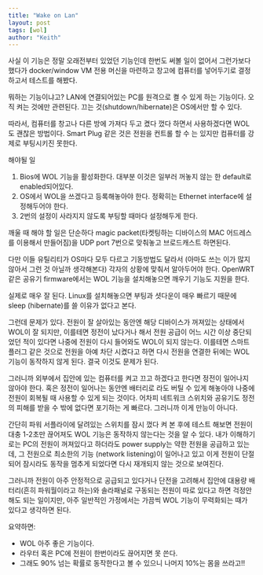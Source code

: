 ```yaml
---
title: "Wake on Lan"
layout: post
tags: [wol]
author: "Keith"
---
```


사실 이 기능은 정말 오래전부터 있었던 기능인데 한번도 써볼 일이 없어서 그런가보다 했다가 docker/window VM 전용 머신을 마련하고 창고에 컴퓨터를 넣어두기로 결정하고서 테스트를 해봤다.

뭐하는 기능이냐고? LAN에 연결되어있는 PC를 원격으로 켤 수 있게 하는 기능이다. 오직 켜는 것에만 관련된다. 끄는 것(shutdown/hibernate)은 OS에서만 할 수 있다.

따라서, 컴퓨터를 창고나 다른 방에 가져다 두고 켰다 껐다 하면서 사용하겠다면 WOL도 괜찮은 방법이다. Smart Plug 같은 것은 전원을 컨트롤 할 수 는 있지만 컴퓨터를 강제로 부팅시키진 못한다. 

해야될 일
1. Bios에 WOL 기능을 활성화한다. 대부분 이것은 일부러 꺼놓지 않는 한 default로 enabled되어있다.
2. OS에서 WOL을 쓰겠다고 등록해놓아야 한다. 정확히는 Ethernet interface에 설정해두어야 한다.
3. 2번의 설정이 사라지지 않도록 부팅할 때마다 설정해두게 한다.

깨울 때 해야 할 일은 단순하다 magic packet(타켓팅하는 디바이스의 MAC 어드레스를 이용해서 만들어짐)을 UDP port 7번으로 맞춰놓고 브로드캐스트 하면된다. 

다만 이들 유틸리티가 OS마다 모두 다르고 기동방법도 달라서 (아마도 쓰는 이가 많지 않아서 그런 것 아닐까 생각해본다) 각자의 상황에 맞춰서 알아두어야 한다. OpenWRT같은 공유기 firmware에서는 WOL 기능을 설치해놓으면 깨우기 기능도 지원을 한다. 

실제로 매우 잘 된다. Linux를 설치해놓으면 부팅과 셧다운이 매우 빠르기 때문에 sleep (hibernate)를 쓸 이유가 없다고 본다. 

그런데 문제가 있다. 전원이 잘 살아있는 동안엔 해당 디바이스가 꺼져있는 상태에서 WOL이 잘 되지만, 이를테면 정전이 났다거나 해서 전원 공급이 어느 시간 이상 중단되었던 적이 있다면 나중에 전원이 다시 들어와도 WOL이 되지 않는다. 이를테면 스마트 플러그 같은 것으로 전원을 아예 차단 시켰다고 하면 다시 전원을 연결한 뒤에는 WOL 기능이 동작하지 않게 된다. 결국 이것도 문제가 된다. 

그러니까 외부에서 집안에 있는 컴퓨터를 켜고 끄고 하겠다고 한다면 정전이 일어나지 않아야 한다. 혹은 정전이 일어나는 동안엔 배터리로 라도 버틸 수 있게 해놓아야 나중에 전원이 회복될 때 사용할 수 있게 되는 것이다. 어차피 네트워크 스위치와 공유기도 정전의 피해를 받을 수 밖에 없다면 포기하는 게 빠르다. 그러니까 이게 만능이 아니다.

간단히 파워 서플라이에 달려있는 스위치를 잠시 껐다 켜 본 후에 테스트 해보면 전원이 대충 1-2초만 끊어져도 WOL 기능은 동작하지 않는다는 것을 알 수 있다. 내가 이해하기로는 PC의 전원이 꺼져있다고 하더라도 power supply는 약한 전원을 공급하고 있는데, 그 전원으로 최소한의 기능 (network listening)이 일어나고 있고 이게 전원이 단절되어 잠시라도 동작을 멈추게 되었다면 다시 재개되지 않는 것으로 보여진다.

그러니까 전원이 아주 안정적으로 공급되고 있다거나 단전을 고려해서 집안에 대용량 배터리(흔히 파워월이라고 하는)와 솔라패널로 구동되는 전원이 따로 있다고 하면 걱정안해도 되는 일이지만, 아주 일반적인 가정에서는 가끔씩 WOL 기능이 무력화되는 때가 있다고 생각하면 된다. 

요약하면:
- WOL 아주 좋은 기능이다.
- 라우터 혹은 PC에 전원이 한번이라도 끊어지면 못 쓴다.
- 그래도 90% 넘는 확률로 동작한다고 볼 수 있으니 나머지 10%는 몸을 쓰라고!!

